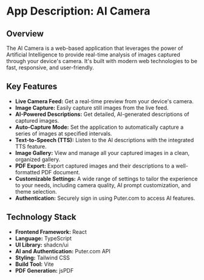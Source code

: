 # App Description: AI Camera

## Overview

The AI Camera is a web-based application that leverages the power of Artificial Intelligence to provide real-time analysis of images captured through your device's camera. It's built with modern web technologies to be fast, responsive, and user-friendly.

## Key Features

-   **Live Camera Feed:** Get a real-time preview from your device's camera.
-   **Image Capture:** Easily capture still images from the live feed.
-   **AI-Powered Descriptions:** Get detailed, AI-generated descriptions of captured images.
-   **Auto-Capture Mode:** Set the application to automatically capture a series of images at specified intervals.
-   **Text-to-Speech (TTS):** Listen to the AI descriptions with the integrated TTS feature.
-   **Image Gallery:** View and manage all your captured images in a clean, organized gallery.
-   **PDF Export:** Export captured images and their descriptions to a well-formatted PDF document.
-   **Customizable Settings:** A wide range of settings to tailor the experience to your needs, including camera quality, AI prompt customization, and theme selection.
-   **Authentication:** Securely sign in using Puter.com to access AI features.

## Technology Stack

-   **Frontend Framework:** React
-   **Language:** TypeScript
-   **UI Library:** shadcn/ui
-   **AI and Authentication:** Puter.com API
-   **Styling:** Tailwind CSS
-   **Build Tool:** Vite
-   **PDF Generation:** jsPDF
